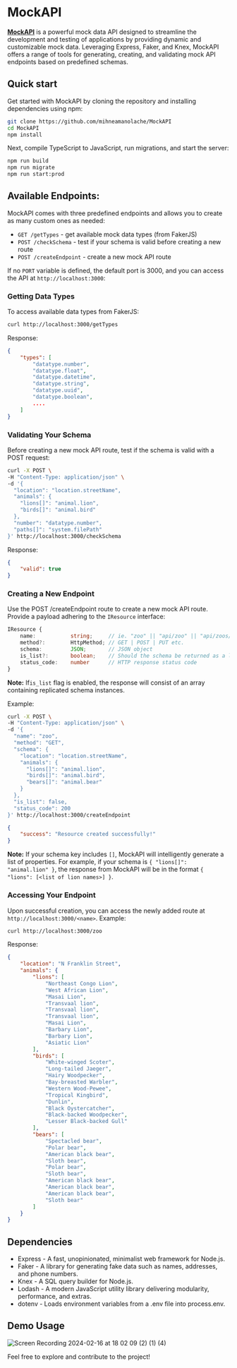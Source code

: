 # MockAPI

[**MockAPI**](https://github.com/mihneamanolache/MockAPI) is a powerful mock data API designed to streamline the development and testing of applications by providing dynamic and customizable mock data. Leveraging Express, Faker, and Knex, MockAPI offers a range of tools for generating, creating, and validating mock API endpoints based on predefined schemas.

## Quick start
Get started with MockAPI by cloning the repository and installing dependencies using npm:
```bash
git clone https://github.com/mihneamanolache/MockAPI
cd MockAPI
npm install
```

Next, compile TypeScript to JavaScript, run migrations, and start the server:
```bash
npm run build 
npm run migrate
npm run start:prod
```

## Available Endpoints:
MockAPI comes with three predefined endpoints and allows you to create as many custom ones as needed:
- `GET /getTypes`           - get available mock data types (from FakerJS)
- `POST /checkSchema`       - test if your schema is valid before creating a new route
- `POST /createEndpoint`    - create a new mock API route

If no `PORT` variable is defined, the default port is 3000, and you can access the API at `http://localhost:3000`:

### Getting Data Types
To access available data types from FakerJS:
```bash
curl http://localhost:3000/getTypes
```
Response:
```json
{
    "types": [
        "datatype.number",
        "datatype.float",
        "datatype.datetime",
        "datatype.string",
        "datatype.uuid",
        "datatype.boolean",
        ....
    ]
}
```

### Validating Your Schema
Before creating a new mock API route, test if the schema is valid with a POST request:
```bash
curl -X POST \
-H "Content-Type: application/json" \
-d '{
  "location": "location.streetName",
  "animals": {
    "lions[]": "animal.lion",
    "birds[]": "animal.bird"
  },
  "number": "datatype.number",
  "paths[]": "system.filePath"
}' http://localhost:3000/checkSchema
```
Response:
```json
{
    "valid": true
}
```

### Creating a New Endpoint
Use the POST /createEndpoint route to create a new mock API route. Provide a payload adhering to the `IResource` interface:
```typescript
IResource {
    name:           string;     // ie. "zoo" || "api/zoo" || "api/zoos/my-zoo"
    method?:        HttpMethod; // GET | POST | PUT etc.
    schema:         JSON;       // JSON object
    is_list?:       boolean;    // Should the schema be returned as a list?
    status_code:    number      // HTTP response status code
}
```
**Note:** If`is_list` flag is enabled, the response will consist of an array containing replicated schema instances.

Example:
```bash
curl -X POST \
-H "Content-Type: application/json" \
-d '{
  "name": "zoo",
  "method": "GET",
  "schema": {
    "location": "location.streetName",
    "animals": {
      "lions[]": "animal.lion",
      "birds[]": "animal.bird",
      "bears[]": "animal.bear"
    }
  },
  "is_list": false,
  "status_code": 200
}' http://localhost:3000/createEndpoint
```
```json
{
    "success": "Resource created successfully!"
}
```
**Note:** If your schema key includes `[]`, MockAPI will intelligently generate a list of properties. For example, if your schema is `{ "lions[]": "animal.lion" }`, the response from MockAPI will be in the format `{ "lions": [<list of lion names>] }`.


### Accessing Your Endpoint
Upon successful creation, you can access the newly added route at `http://localhost:3000/<name>`.
Example:
```bash
curl http://localhost:3000/zoo
```
Response:
```json
{
    "location": "N Franklin Street",
    "animals": {
        "lions": [
            "Northeast Congo Lion",
            "West African Lion",
            "Masai Lion",
            "Transvaal lion",
            "Transvaal lion",
            "Transvaal lion",
            "Masai Lion",
            "Barbary Lion",
            "Barbary Lion",
            "Asiatic Lion"
        ],
        "birds": [
            "White-winged Scoter",
            "Long-tailed Jaeger",
            "Hairy Woodpecker",
            "Bay-breasted Warbler",
            "Western Wood-Pewee",
            "Tropical Kingbird",
            "Dunlin",
            "Black Oystercatcher",
            "Black-backed Woodpecker",
            "Lesser Black-backed Gull"
        ],
        "bears": [
            "Spectacled bear",
            "Polar bear",
            "American black bear",
            "Sloth bear",
            "Polar bear",
            "Sloth bear",
            "American black bear",
            "American black bear",
            "American black bear",
            "Sloth bear"
        ]
    }
}
```

## Dependencies
- Express   - A fast, unopinionated, minimalist web framework for Node.js.
- Faker     - A library for generating fake data such as names, addresses, and phone numbers.
- Knex      - A SQL query builder for Node.js.
- Lodash    - A modern JavaScript utility library delivering modularity, performance, and extras.
- dotenv    - Loads environment variables from a .env file into process.env.

## Demo Usage

![Screen Recording 2024-02-16 at 18 02 09 (2) (1) (4)](https://github.com/mihneamanolache/MockAPI/assets/43548656/1a80a056-c9d6-4bca-83bc-a3e2505d1301)

Feel free to explore and contribute to the project!

